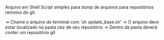Arquivo em Shell Script simples para dump de arquivos para repositórios remotos do git.

-> Chame o arquivo do terminal com 'sh update_base.sh'
-> O arquivo deve estar localizado na pasta raiz de seu repositório
-> Dentro da pasta deverá conter um repositório git
